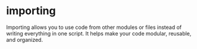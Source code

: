 # importing
Importing allows you to use code from other modules or files instead of writing everything in one script. It helps make your code modular, reusable, and organized.  
